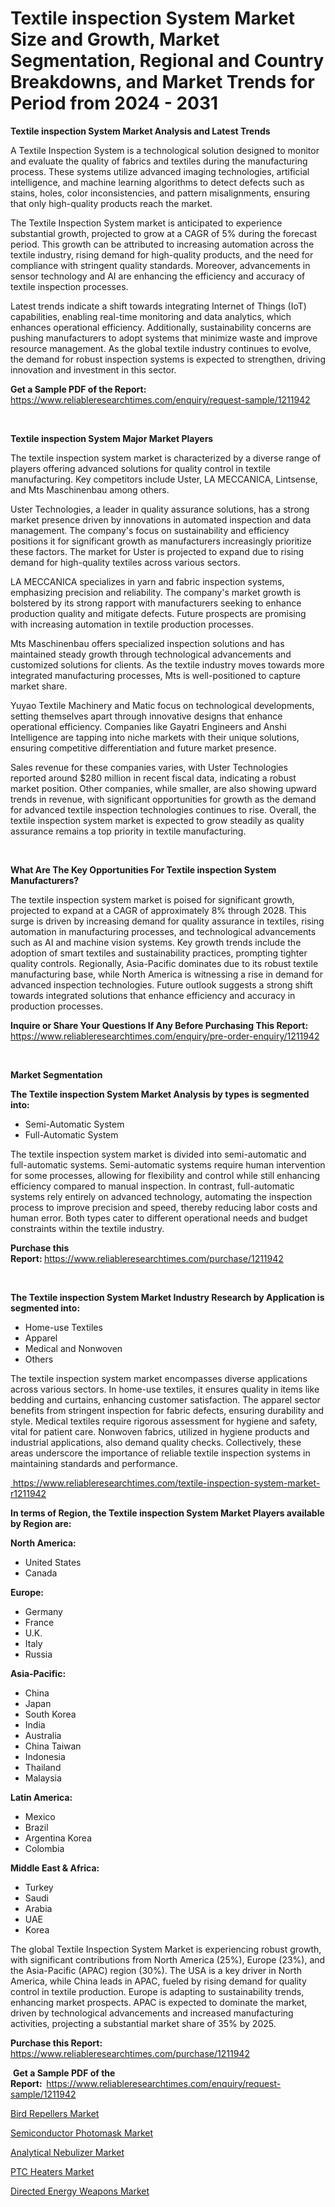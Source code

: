 <p><h1>Textile inspection System Market Size and Growth, Market Segmentation, Regional and Country Breakdowns, and Market Trends for Period from 2024 -  2031</h1></p><p><strong>Textile inspection System Market Analysis and Latest Trends</strong></p>
<p><p>A Textile Inspection System is a technological solution designed to monitor and evaluate the quality of fabrics and textiles during the manufacturing process. These systems utilize advanced imaging technologies, artificial intelligence, and machine learning algorithms to detect defects such as stains, holes, color inconsistencies, and pattern misalignments, ensuring that only high-quality products reach the market.</p><p>The Textile Inspection System market is anticipated to experience substantial growth, projected to grow at a CAGR of 5% during the forecast period. This growth can be attributed to increasing automation across the textile industry, rising demand for high-quality products, and the need for compliance with stringent quality standards. Moreover, advancements in sensor technology and AI are enhancing the efficiency and accuracy of textile inspection processes.</p><p>Latest trends indicate a shift towards integrating Internet of Things (IoT) capabilities, enabling real-time monitoring and data analytics, which enhances operational efficiency. Additionally, sustainability concerns are pushing manufacturers to adopt systems that minimize waste and improve resource management. As the global textile industry continues to evolve, the demand for robust inspection systems is expected to strengthen, driving innovation and investment in this sector.</p></p>
<p><strong>Get a Sample PDF of the Report:&nbsp;</strong> <a href="https://www.reliableresearchtimes.com/enquiry/request-sample/1211942?utm_campaign=1287&utm_medium=2&utm_source=Github&utm_content=ia&utm_term=06102024&utm_id=textile-inspection-system">https://www.reliableresearchtimes.com/enquiry/request-sample/1211942</a></p>
<p>&nbsp;</p>
<p><strong>Textile inspection System Major Market Players</strong></p>
<p><p>The textile inspection system market is characterized by a diverse range of players offering advanced solutions for quality control in textile manufacturing. Key competitors include Uster, LA MECCANICA, Lintsense, and Mts Maschinenbau among others. </p><p>Uster Technologies, a leader in quality assurance solutions, has a strong market presence driven by innovations in automated inspection and data management. The company's focus on sustainability and efficiency positions it for significant growth as manufacturers increasingly prioritize these factors. The market for Uster is projected to expand due to rising demand for high-quality textiles across various sectors.</p><p>LA MECCANICA specializes in yarn and fabric inspection systems, emphasizing precision and reliability. The company's market growth is bolstered by its strong rapport with manufacturers seeking to enhance production quality and mitigate defects. Future prospects are promising with increasing automation in textile production processes.</p><p>Mts Maschinenbau offers specialized inspection solutions and has maintained steady growth through technological advancements and customized solutions for clients. As the textile industry moves towards more integrated manufacturing processes, Mts is well-positioned to capture market share.</p><p>Yuyao Textile Machinery and Matic focus on technological developments, setting themselves apart through innovative designs that enhance operational efficiency. Companies like Gayatri Engineers and Anshi Intelligence are tapping into niche markets with their unique solutions, ensuring competitive differentiation and future market presence.</p><p>Sales revenue for these companies varies, with Uster Technologies reported around $280 million in recent fiscal data, indicating a robust market position. Other companies, while smaller, are also showing upward trends in revenue, with significant opportunities for growth as the demand for advanced textile inspection technologies continues to rise. Overall, the textile inspection system market is expected to grow steadily as quality assurance remains a top priority in textile manufacturing.</p></p>
<p>&nbsp;</p>
<p><strong>What Are The Key Opportunities For Textile inspection System Manufacturers?</strong></p>
<p><p>The textile inspection system market is poised for significant growth, projected to expand at a CAGR of approximately 8% through 2028. This surge is driven by increasing demand for quality assurance in textiles, rising automation in manufacturing processes, and technological advancements such as AI and machine vision systems. Key growth trends include the adoption of smart textiles and sustainability practices, prompting tighter quality controls. Regionally, Asia-Pacific dominates due to its robust textile manufacturing base, while North America is witnessing a rise in demand for advanced inspection technologies. Future outlook suggests a strong shift towards integrated solutions that enhance efficiency and accuracy in production processes.</p></p>
<p><strong>Inquire or Share Your Questions If Any Before Purchasing This Report:</strong> <a href="https://www.reliableresearchtimes.com/enquiry/pre-order-enquiry/1211942?utm_campaign=1287&utm_medium=2&utm_source=Github&utm_content=ia&utm_term=06102024&utm_id=textile-inspection-system">https://www.reliableresearchtimes.com/enquiry/pre-order-enquiry/1211942</a></p>
<p>&nbsp;</p>
<p><strong>Market Segmentation</strong></p>
<p><strong>The Textile inspection System Market Analysis by types is segmented into:</strong></p>
<p><ul><li>Semi-Automatic System</li><li>Full-Automatic System</li></ul></p>
<p><p>The textile inspection system market is divided into semi-automatic and full-automatic systems. Semi-automatic systems require human intervention for some processes, allowing for flexibility and control while still enhancing efficiency compared to manual inspection. In contrast, full-automatic systems rely entirely on advanced technology, automating the inspection process to improve precision and speed, thereby reducing labor costs and human error. Both types cater to different operational needs and budget constraints within the textile industry.</p></p>
<p><strong>Purchase this Report:&nbsp;</strong><a href="https://www.reliableresearchtimes.com/purchase/1211942?utm_campaign=1287&utm_medium=2&utm_source=Github&utm_content=ia&utm_term=06102024&utm_id=textile-inspection-system">https://www.reliableresearchtimes.com/purchase/1211942</a></p>
<p>&nbsp;</p>
<p><strong>The Textile inspection System Market Industry Research by Application is segmented into:</strong></p>
<p><ul><li>Home-use Textiles</li><li>Apparel</li><li>Medical and Nonwoven</li><li>Others</li></ul></p>
<p><p>The textile inspection system market encompasses diverse applications across various sectors. In home-use textiles, it ensures quality in items like bedding and curtains, enhancing customer satisfaction. The apparel sector benefits from stringent inspection for fabric defects, ensuring durability and style. Medical textiles require rigorous assessment for hygiene and safety, vital for patient care. Nonwoven fabrics, utilized in hygiene products and industrial applications, also demand quality checks. Collectively, these areas underscore the importance of reliable textile inspection systems in maintaining standards and performance.</p></p>
<p><a href="https://www.reliableresearchtimes.com/textile-inspection-system-market-r1211942?utm_campaign=1287&utm_medium=2&utm_source=Github&utm_content=ia&utm_term=06102024&utm_id=textile-inspection-system">&nbsp;https://www.reliableresearchtimes.com/textile-inspection-system-market-r1211942</a></p>
<p><strong>In terms of Region, the Textile inspection System Market Players available by Region are:</strong></p>
<p>
    <p> <strong> North America: </strong>
        <ul>
            <li>United States</li>
            <li>Canada</li>
        </ul>
        </p> 
    <p> <strong> Europe: </strong>
        <ul>
            <li>Germany</li>
            <li>France</li>
            <li>U.K.</li>
            <li>Italy</li>
            <li>Russia</li>
        </ul>
        </p> 
    <p> <strong> Asia-Pacific: </strong>
        <ul>
            <li>China</li>
            <li>Japan</li>
            <li>South Korea</li>
            <li>India</li>
            <li>Australia</li>
            <li>China Taiwan</li>
            <li>Indonesia</li>
            <li>Thailand</li>
            <li>Malaysia</li>
        </ul>
        </p> 
    <p> <strong> Latin America: </strong>
        <ul>
            <li>Mexico</li>
            <li>Brazil</li>
            <li>Argentina Korea</li>
            <li>Colombia</li>
        </ul>
        </p> 
    <p> <strong> Middle East & Africa: </strong>
        <ul>
            <li>Turkey</li>
            <li>Saudi</li>
            <li>Arabia</li>
            <li>UAE</li>
            <li>Korea</li>
        </ul>
    </p>
    </p>
<p><p>The global Textile Inspection System Market is experiencing robust growth, with significant contributions from North America (25%), Europe (23%), and the Asia-Pacific (APAC) region (30%). The USA is a key driver in North America, while China leads in APAC, fueled by rising demand for quality control in textile production. Europe is adapting to sustainability trends, enhancing market prospects. APAC is expected to dominate the market, driven by technological advancements and increased manufacturing activities, projecting a substantial market share of 35% by 2025.</p></p>
<p><strong>Purchase this Report: </strong><a href="https://www.reliableresearchtimes.com/purchase/1211942?utm_campaign=1287&utm_medium=2&utm_source=Github&utm_content=ia&utm_term=06102024&utm_id=textile-inspection-system">https://www.reliableresearchtimes.com/purchase/1211942</a></p>
<p>&nbsp;<strong>Get a Sample PDF of the Report:&nbsp;&nbsp;</strong><a href="https://www.reliableresearchtimes.com/enquiry/request-sample/1211942?utm_campaign=1287&utm_medium=2&utm_source=Github&utm_content=ia&utm_term=06102024&utm_id=textile-inspection-system">https://www.reliableresearchtimes.com/enquiry/request-sample/1211942</a></p>
<p><strong></strong></p>
<p><p><a href="https://www.linkedin.com/pulse/navigating-bird-repellers-market-expert-analysis-forecast-nbvrf?utm_campaign=1287&utm_medium=2&utm_source=Github&utm_content=ia&utm_term=06102024&utm_id=textile-inspection-system">Bird Repellers Market</a></p><p><a href="https://www.linkedin.com/pulse/global-semiconductor-photomask-market-trends-insights-growth-szm4e?utm_campaign=1287&utm_medium=2&utm_source=Github&utm_content=ia&utm_term=06102024&utm_id=textile-inspection-system">Semiconductor Photomask Market</a></p><p><a href="https://www.linkedin.com/pulse/analytical-nebulizer-market-dynamics-application-types-emerging-erquf?utm_campaign=1287&utm_medium=2&utm_source=Github&utm_content=ia&utm_term=06102024&utm_id=textile-inspection-system">Analytical Nebulizer Market</a></p><p><a href="https://www.linkedin.com/pulse/ptc-heaters-market-opportunities-emerging-global-trends-shifts-ap6af?utm_campaign=1287&utm_medium=2&utm_source=Github&utm_content=ia&utm_term=06102024&utm_id=textile-inspection-system">PTC Heaters Market</a></p><p><a href="https://www.linkedin.com/pulse/in-depth-directed-energy-weapons-market-review-size-share-4qk4f?utm_campaign=1287&utm_medium=2&utm_source=Github&utm_content=ia&utm_term=06102024&utm_id=textile-inspection-system">Directed Energy Weapons Market</a></p></p>